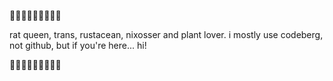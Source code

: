 🌲🌳🌸🌿🌱🍃🍂🌾🌲

rat queen, trans, rustacean, nixosser and plant lover. i mostly use codeberg, not github, but if you're here... hi!

🌲🌳🌸🌿🌱🍃🍂🌾🌲
